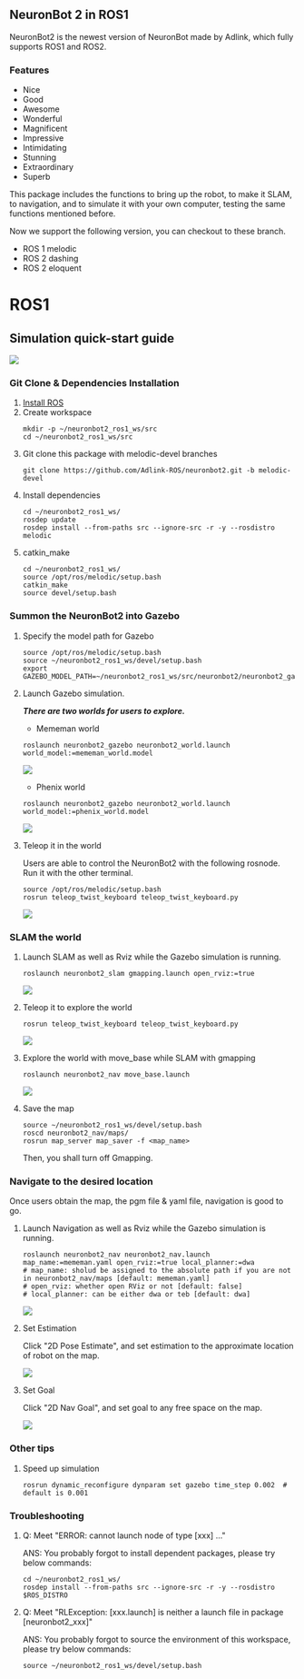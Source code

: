 ## NeuronBot 2 in ROS1
NeuronBot2 is the newest version of NeuronBot made by Adlink, which fully supports ROS1 and ROS2. 

### Features
* Nice
* Good
* Awesome
* Wonderful
* Magnificent
* Impressive
* Intimidating
* Stunning
* Extraordinary
* Superb
  

This package includes the functions to bring up the robot, to make it SLAM, to navigation, and to simulate it with your own computer, testing the same functions mentioned before. 

Now we support the following version, you can checkout to these branch.

- ROS 1 melodic
- ROS 2 dashing
- ROS 2 eloquent

# ROS1
## Simulation quick-start guide
![](readme_resource/NueronBot2_sim.jpg)
### Git Clone & Dependencies Installation
1. [Install ROS](http://wiki.ros.org/melodic/Installation/Ubuntu)
2. Create workspace
    ```
    mkdir -p ~/neuronbot2_ros1_ws/src
    cd ~/neuronbot2_ros1_ws/src
    ```
3. Git clone this package with melodic-devel branches
    ```
    git clone https://github.com/Adlink-ROS/neuronbot2.git -b melodic-devel
    ```
4. Install dependencies
   ```
   cd ~/neuronbot2_ros1_ws/
   rosdep update
   rosdep install --from-paths src --ignore-src -r -y --rosdistro melodic
   ```
5. catkin_make 
   ```
   cd ~/neuronbot2_ros1_ws/
   source /opt/ros/melodic/setup.bash
   catkin_make
   source devel/setup.bash
   ```
### Summon the NeuronBot2 into Gazebo
1. Specify the model path for Gazebo
   ```
   source /opt/ros/melodic/setup.bash
   source ~/neuronbot2_ros1_ws/devel/setup.bash
   export GAZEBO_MODEL_PATH=~/neuronbot2_ros1_ws/src/neuronbot2/neuronbot2_gazebo/models
   ```
2. Launch Gazebo simulation.
    
   ***There are two worlds for users to explore.***
   * Mememan world
   ```
   roslaunch neuronbot2_gazebo neuronbot2_world.launch world_model:=mememan_world.model
   ```
   ![](./readme_resource/mememan_world.png)
   * Phenix world
   ```
   roslaunch neuronbot2_gazebo neuronbot2_world.launch world_model:=phenix_world.model
   ```
   ![](readme_resource/phenix_world.png)
3. Teleop it in the world

    Users are able to control the NeuronBot2 with the following rosnode. Run it with the other terminal.
   ```
   source /opt/ros/melodic/setup.bash
   rosrun teleop_twist_keyboard teleop_twist_keyboard.py
   ```
   ![](readme_resource/teleop.png)
### SLAM the world
1. Launch SLAM as well as Rviz while the Gazebo simulation is running.
   ```
   roslaunch neuronbot2_slam gmapping.launch open_rviz:=true 
   ```
    ![](readme_resource/slam_rviz.png)
2. Teleop it to explore the world
   ```
   rosrun teleop_twist_keyboard teleop_twist_keyboard.py
   ```
   ![](readme_resource/slam_teleop_8x.gif)
3. Explore the world with move_base while SLAM with gmapping
   ```
   roslaunch neuronbot2_nav move_base.launch
   ```
   ![](readme_resource/slam_move_base_8x.gif)
4. Save the map
   ```
   source ~/neuronbot2_ros1_ws/devel/setup.bash
   roscd neuronbot2_nav/maps/
   rosrun map_server map_saver -f <map_name>
   ```

   Then, you shall turn off Gmapping.
### Navigate to the desired location
Once users obtain the map, the pgm file & yaml file, navigation is good to go.
1. Launch Navigation as well as Rviz while the Gazebo simulation is running.
    ```
    roslaunch neuronbot2_nav neuronbot2_nav.launch map_name:=mememan.yaml open_rviz:=true local_planner:=dwa
    # map_name: sholud be assigned to the absolute path if you are not in neuronbot2_nav/maps [default: mememan.yaml]
    # open_rviz: whether open RViz or not [default: false]
    # local_planner: can be either dwa or teb [default: dwa]
    ```
    ![](readme_resource/mememan_launch_nav.png)
2. Set Estimation
   
   Click "2D Pose Estimate", and set estimation to the approximate location of robot on the map.

   ![](readme_resource/nav_estimate.gif)
3. Set Goal

   Click "2D Nav Goal", and set goal to any free space on the map.
   
   ![](readme_resource/nav_set_goal.gif)

### Other tips
1. Speed up simulation

    ```
    rosrun dynamic_reconfigure dynparam set gazebo time_step 0.002  # default is 0.001
    ```

### Troubleshooting
1. Q: Meet "ERROR: cannot launch node of type [xxx] ..."
 
   ANS: You probably forgot to install dependent packages, please try below commands:

   ```
   cd ~/neuronbot2_ros1_ws/
   rosdep install --from-paths src --ignore-src -r -y --rosdistro $ROS_DISTRO
   ```

2. Q: Meet "RLException: [xxx.launch] is neither a launch file in package [neuronbot2_xxx]"

   ANS: You probably forgot to source the environment of this workspace, please try below commands:
   ```
   source ~/neuronbot2_ros1_ws/devel/setup.bash
   ```
